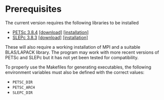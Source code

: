 Prerequisites
=============

The current version requires the following libraries to be installed
 -  [PETSc 3.8.4](https://www.mcs.anl.gov/petsc/)
    [[download]](http://ftp.mcs.anl.gov/pub/petsc/release-snapshots/petsc-3.8.4.tar.gz)
    [[installation]](https://www.mcs.anl.gov/petsc/documentation/installation.html)
 -  [SLEPc 3.8.3](http://slepc.upv.es/)
    [[download]](http://slepc.upv.es/download/distrib/slepc-3.8.3.tar.gz)
    [[installation]](http://slepc.upv.es/documentation/instal.htm)

These will also require a working installation of MPI and a suitable BLAS/LAPACK library.
The program may work with more recent versions of PETSc and SLEPc but it has not yet been tested for compatibility.

To properly use the Makefiles for generating executables, the following environment variables must also be defined with the correct values:
 - `PETSC_DIR`
 - `PETSC_ARCH`
 - `SLEPC_DIR`
